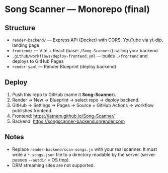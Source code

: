 # Song Scanner — Monorepo (final)

## Structure
- `render-backend/` — Express API (Docker) with CORS, YouTube via yt-dlp, landing page
- `frontend/` — Vite + React (base: `/Song-Scanner/`) calling your backend
- `.github/workflows/deploy-frontend.yml` — builds `./frontend` and deploys to GitHub Pages
- `render.yaml` — Render Blueprint (deploy backend)

## Deploy
1) Push this repo to GitHub (name it **Song-Scanner**).
2) Render → New → Blueprint → select repo → deploy backend.
3) GitHub → Settings → Pages → Source = GitHub Actions → workflow publishes frontend.
4) Frontend: https://latnem.github.io/Song-Scanner/
5) Backend:   https://songscanner-backend.onrender.com

## Notes
- Replace `render-backend/scan-songs.js` with your real scanner. It must write a `*.songs.json` file to a directory readable by the server (server passes `--outdir` = OS tmp).
- DRM streaming sites are not supported.
